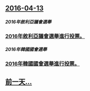 ## [2016-04-13](/zh/news/2016/04/13/index.md)

##### 2016年敘利亞議會選舉
### [2016年敘利亞議會選舉進行投票。 ](/zh/news/2016/04/13/2016年敘利亞議會選舉進行投票.md)
##### 2016年韓國國會選舉
### [2016年韓國國會選舉進行投票。 ](/zh/news/2016/04/13/2016年韓國國會選舉進行投票.md)
## [前一天...](/zh/news/2016/04/10/index.md)

